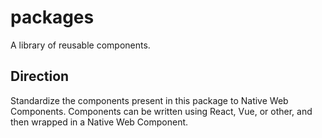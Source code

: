 # packages

A library of reusable components.

## Direction

Standardize the components present in this package to Native Web Components. Components can be written using React, Vue, or other, and then wrapped in a Native Web Component.
